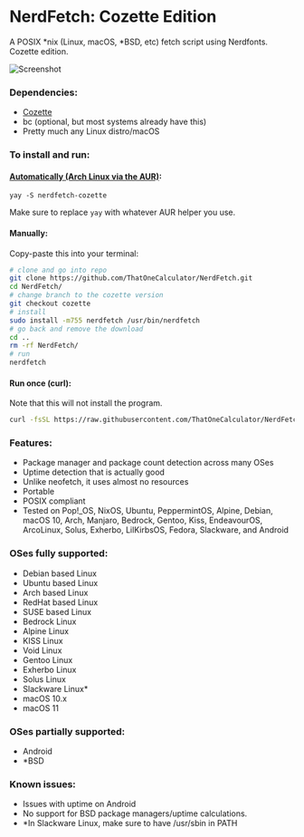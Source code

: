 # NerdFetch: Cozette Edition
 A POSIX \*nix (Linux, macOS, \*BSD, etc) fetch script using Nerdfonts. Cozette edition.

![Screenshot](https://media.discordapp.net/attachments/810799100940255260/859694086374293515/unknown.png)

### Dependencies:

- [Cozette](https://github.com/slavfox/Cozette)
- bc (optional, but most systems already have this)
- Pretty much any Linux distro/macOS

### To install and run:

#### [Automatically (Arch Linux via the AUR)](https://aur.archlinux.org/packages/nerdfetch-cozette/):

```shell
yay -S nerdfetch-cozette
```
Make sure to replace `yay` with whatever AUR helper you use. 

#### Manually:

Copy-paste this into your terminal:

```sh
# clone and go into repo
git clone https://github.com/ThatOneCalculator/NerdFetch.git
cd NerdFetch/
# change branch to the cozette version
git checkout cozette
# install
sudo install -m755 nerdfetch /usr/bin/nerdfetch
# go back and remove the download
cd ..
rm -rf NerdFetch/
# run
nerdfetch
```

#### Run once (curl):

Note that this will not install the program.
```sh
curl -fsSL https://raw.githubusercontent.com/ThatOneCalculator/NerdFetch/cozette/nerdfetch | sh
```

### Features:
- Package manager and package count detection across many OSes
- Uptime detection that is actually good
- Unlike neofetch, it uses almost no resources
- Portable
- POSIX compliant
- Tested on Pop!\_OS, NixOS, Ubuntu, PeppermintOS, Alpine, Debian, macOS 10, Arch, Manjaro, Bedrock, Gentoo, Kiss, EndeavourOS, ArcoLinux, Solus, Exherbo, LilKirbsOS, Fedora, Slackware, and Android

### OSes fully supported:
- Debian based Linux
- Ubuntu based Linux
- Arch based Linux
- RedHat based Linux
- SUSE based Linux
- Bedrock Linux
- Alpine Linux
- KISS Linux
- Void Linux
- Gentoo Linux
- Exherbo Linux
- Solus Linux
- Slackware Linux*
- macOS 10.x
- macOS 11

### OSes partially supported:
- Android
- \*BSD

### Known issues:
- Issues with uptime on Android
- No support for BSD package managers/uptime calculations.
- \*In Slackware Linux, make sure to have /usr/sbin in PATH

